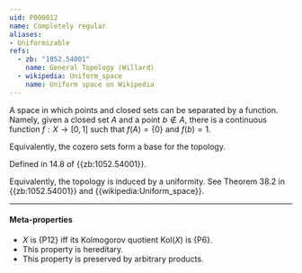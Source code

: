 ```yaml
---
uid: P000012
name: Completely regular
aliases:
- Uniformizable
refs:
  - zb: "1052.54001"
    name: General Topology (Willard)
  - wikipedia: Uniform_space
    name: Uniform space on Wikipedia
---
```


A space in which points and closed sets can be separated by a function. 
Namely, given a closed set $A$ and a point $b \notin A$, there is a continuous function $f:X \rightarrow [0,1]$ such that $f(A) = \{0\}$ and $f(b)=1$.

Equivalently, the cozero sets form a base for the topology.

Defined in 14.8 of {{zb:1052.54001}}.

Equivalently, the topology is induced by a uniformity.  See Theorem 38.2 in {{zb:1052.54001}} and {{wikipedia:Uniform_space}}.

----
#### Meta-properties

- $X$ is {P12} iff its Kolmogorov quotient $\text{Kol}(X)$ is {P6}.
- This property is hereditary.
- This property is preserved by arbitrary products.
